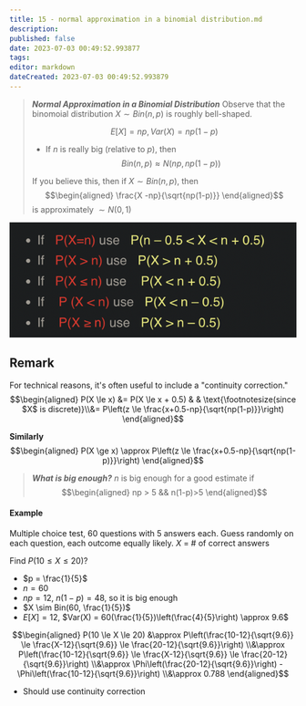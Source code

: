 ```yaml
---
title: 15 - normal approximation in a binomial distribution.md
description:
published: false
date: 2023-07-03 00:49:52.993877
tags:
editor: markdown
dateCreated: 2023-07-03 00:49:52.993879
---
```


> ***Normal Approximation in a Binomial Distribution***
> Observe that the binomoial distribution $X \sim Bin(n, p)$ is roughly bell-shaped.
> 
> $$E[X] = np, Var(X) = np(1-p)$$
> 
> - If $n$ is really big (relative to $p$), then
> $$Bin(n, p) \approx N(np, np(1-p))$$
> 
> If you believe this, then if $X \sim Bin(n, p)$, then
> $$\begin{aligned}
> 	\frac{X -np}{\sqrt{np(1-p)}}
> \end{aligned}$$
> is approximately $\sim N(0, 1)$

![](/images/20221022011906.png)

## Remark
For technical reasons, it's often useful to include a "continuity correction."
$$\begin{aligned}
    P(X \le x)
    &= 
    	P(X \le x + 0.5)
    & & \text{\footnotesize(since $X$ is discrete)}\\&=
        P\left(z \le \frac{x+0.5-np}{\sqrt{np(1-p)}}\right)
\end{aligned}$$

**Similarly**
$$\begin{aligned}
    P(X \ge x) \approx  P\left(z \le \frac{x+0.5-np}{\sqrt{np(1-p)}}\right)
\end{aligned}$$

> ***What is big enough?***
> $n$ is big enough for a good estimate if
> $$\begin{aligned}
>     np > 5 && n(1-p)>5
> \end{aligned}$$

#### Example
Multiple choice test, 60 questions with 5 answers each. Guess randomly on each question, each outcome equally likely.
$X$ = \# of correct answers

Find $P(10 \le X \le 20)$?
- $p = \frac{1}{5}$
- $n = 60$
- $np = 12$, $n(1-p) = 48$, so it is big enough
- $X \sim Bin(60, \frac{1}{5})$
- $E[X] = 12$, $Var(X) = 60(\frac{1}{5})\left(\frac{4}{5}\right) \approx 9.6$

$$\begin{aligned}
    P(10 \le X \le 20)
    &\approx
        P\left(\frac{10-12}{\sqrt{9.6}} \le \frac{X-12}{\sqrt{9.6}} \le \frac{20-12}{\sqrt{9.6}}\right)
    \\&\approx
        P\left(\frac{10-12}{\sqrt{9.6}} \le \frac{X-12}{\sqrt{9.6}} \le \frac{20-12}{\sqrt{9.6}}\right)
    \\&\approx
        \Phi\left(\frac{20-12}{\sqrt{9.6}}\right) - \Phi\left(\frac{10-12}{\sqrt{9.6}}\right)
    \\&\approx
        0.788
\end{aligned}$$
- Should use continuity correction

